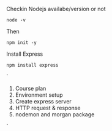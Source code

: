 Checkin Nodejs availabe/version or not
```
node -v
```
Then
```
npm init -y
```
Install Express
```
npm install express
```

`
1. Course plan
2. Environment setup
3. Create express server
4. HTTP request & response
5. nodemon and morgan package






`
